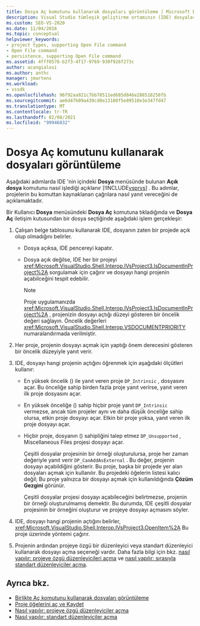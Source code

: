```yaml
---
title: Dosya Aç komutunu kullanarak dosyaları görüntüleme | Microsoft Docs
description: Visual Studio tümleşik geliştirme ortamının (IDE) dosyaları göstermek için Dosya menüsünde Dosya Aç komutunu nasıl işlediğini öğrenin.
ms.custom: SEO-VS-2020
ms.date: 11/04/2016
ms.topic: conceptual
helpviewer_keywords:
- project types, supporting Open File command
- Open File command
- persistence, supporting Open File command
ms.assetid: 4fff0576-b2f3-4f17-9769-930f926f273c
author: acangialosi
ms.author: anthc
manager: jmartens
ms.workload:
- vssdk
ms.openlocfilehash: 96f92aa921c7bb78511ed685d846e288518258fb
ms.sourcegitcommit: ae6d47b09a439cd0e13180f5e89510e3e347fd47
ms.translationtype: MT
ms.contentlocale: tr-TR
ms.lasthandoff: 02/08/2021
ms.locfileid: "99946832"
---
```

# <a name="display-files-by-using-the-open-file-command"></a>Dosya Aç komutunu kullanarak dosyaları görüntüleme
Aşağıdaki adımlarda IDE 'nin içindeki **Dosya** menüsünde bulunan **Açık dosya** komutunu nasıl işlediği açıklanır [!INCLUDE[vsprvs](../../code-quality/includes/vsprvs_md.md)] . Bu adımlar, projelerin bu komuttan kaynaklanan çağrılara nasıl yanıt vereceğini de açıklamaktadır.

 Bir Kullanıcı **Dosya** menüsündeki **Dosya Aç** komutuna tıkladığında ve **Dosya Aç** iletişim kutusundan bir dosya seçtiğinde aşağıdaki işlem gerçekleşir:

1. Çalışan belge tablosunu kullanarak IDE, dosyanın zaten bir projede açık olup olmadığını belirler.

    - Dosya açıksa, IDE pencereyi kapatır.

    - Dosya açık değilse, IDE her bir projeyi <xref:Microsoft.VisualStudio.Shell.Interop.IVsProject3.IsDocumentInProject%2A> sorgulamak için çağırır ve dosyayı hangi projenin açabilceğini tespit edebilir.

        > [!NOTE]
        > Proje uygulamanızda <xref:Microsoft.VisualStudio.Shell.Interop.IVsProject3.IsDocumentInProject%2A> , projenizin dosyayı açtığı düzeyi gösteren bir öncelik değeri sağlayın. Öncelik değerleri <xref:Microsoft.VisualStudio.Shell.Interop.VSDOCUMENTPRIORITY> numaralandırmada verilmiştir.

2. Her proje, projenin dosyayı açmak için yaptığı önem derecesini gösteren bir öncelik düzeyiyle yanıt verir.

3. IDE, dosyayı hangi projenin açtığını öğrenmek için aşağıdaki ölçütleri kullanır:

    - En yüksek öncelik () ile yanıt veren proje `DP_Intrinsic` , dosyasını açar. Bu önceliğe sahip birden fazla proje yanıt verirse, yanıt veren ilk proje dosyasını açar.

    - En yüksek önceliğe () sahip hiçbir proje yanıt `DP_Intrinsic` vermezse, ancak tüm projeler aynı ve daha düşük önceliğe sahip olursa, etkin proje dosyayı açar. Etkin bir proje yoksa, yanıt veren ilk proje dosyayı açar.

    - Hiçbir proje, dosyanın () sahipliğini talep etmez `DP_Unsupported` , Miscellaneous Files projesi dosyayı açar.

         Çeşitli dosyalar projesinin bir örneği oluşturulursa, proje her zaman değeriyle yanıt verir `DP_CanAddAsExternal` . Bu değer, projenin dosyayı açabildiğini gösterir. Bu proje, başka bir projede yer alan dosyaları açmak için kullanılır. Bu projedeki öğelerin listesi kalıcı değil; Bu proje yalnızca bir dosyayı açmak için kullanıldığında **Çözüm Gezgini** görünür.

         Çeşitli dosyalar projesi dosyayı açabileceğini belirtmezse, projenin bir örneği oluşturulmamış demektir. Bu durumda, IDE çeşitli dosyalar projesinin bir örneğini oluşturur ve projeye dosyayı açmasını söyler.

4. IDE, dosyayı hangi projenin açtığını belirler, <xref:Microsoft.VisualStudio.Shell.Interop.IVsProject3.OpenItem%2A> Bu proje üzerinde yöntemi çağırır.

5. Projenin ardından projeye özgü bir düzenleyici veya standart düzenleyici kullanarak dosyayı açma seçeneği vardır. Daha fazla bilgi için bkz. [nasıl yapılır: projeye özgü düzenleyicileri açma](../../extensibility/how-to-open-project-specific-editors.md) ve [nasıl yapılır: sırasıyla standart düzenleyiciler açma](../../extensibility/how-to-open-standard-editors.md).

## <a name="see-also"></a>Ayrıca bkz.
- [Birlikte Aç komutunu kullanarak dosyaları görüntüleme](../../extensibility/internals/displaying-files-by-using-the-open-with-command.md)
- [Proje öğelerini aç ve Kaydet](../../extensibility/internals/opening-and-saving-project-items.md)
- [Nasıl yapılır: projeye özgü düzenleyiciler açma](../../extensibility/how-to-open-project-specific-editors.md)
- [Nasıl yapılır: standart düzenleyiciler açma](../../extensibility/how-to-open-standard-editors.md)
